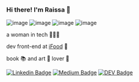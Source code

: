 ### Hi there! I'm Raissa 👋
![image](https://img.shields.io/badge/JavaScript-F7DF1E?style=for-the-badge&logo=javascript&logoColor=black) ![image](https://img.shields.io/badge/Sass-CC6699?style=for-the-badge&logo=sass&logoColor=white) ![image](https://img.shields.io/badge/React-20232A?style=for-the-badge&logo=react&logoColor=61DAFB) ![image](https://img.shields.io/badge/Redux-593D88?style=for-the-badge&logo=redux&logoColor=white)

a woman in tech 👩🏻‍💻  

dev front-end at [iFood](https://www.ifood.com.br/) 🐾

book 📚 and art 🎨 lover 🖤

[![Linkedin Badge](https://img.shields.io/badge/Linkedin-linkedin.com/in/raissamartinsmenezes-black)](https://www.linkedin.com/in/raissamartinsmenezes) [![Medium Badge](https://img.shields.io/badge/Medium-medium.com/@raissamartinsmenezes-black)](https://medium.com/@raissamartinsmenezes) [![DEV Badge](https://img.shields.io/badge/DEV-dev.to/raissamartinsmenezes-black)](https://dev.to/raissamartinsmenezes)

<!-- [![Linkedin Badge](https://img.shields.io/badge/Linkedin-linkedin.com/in/raissamartinsmenezes-black)](https://www.linkedin.com/in/raissamartinsmenezes)

[![Medium Badge](https://img.shields.io/badge/Medium-medium.com/@raissamartinsmenezes-black)](https://medium.com/@raissamartinsmenezes)

[![DEV Badge](https://img.shields.io/badge/DEV-dev.to/raissamartinsmenezes-black)](https://dev.to/raissamartinsmenezes) -->

<!-- *** -->

<!-- [![Top Langs](https://github-readme-stats.vercel.app/api/top-langs/?username=raissamartinsmenezes&layout=compact)](https://github.com/raissamartinsmenezes/github-readme-stats) -->

<!-- ![image](https://img.shields.io/badge/JavaScript-F7DF1E?style=for-the-badge&logo=javascript&logoColor=black) ![image](https://img.shields.io/badge/TypeScript-007ACC?style=for-the-badge&logo=typescript&logoColor=white) ![image](https://img.shields.io/badge/Sass-CC6699?style=for-the-badge&logo=sass&logoColor=white) ![image](https://img.shields.io/badge/React-20232A?style=for-the-badge&logo=react&logoColor=61DAFB) ![image](https://img.shields.io/badge/Redux-593D88?style=for-the-badge&logo=redux&logoColor=white) -->

